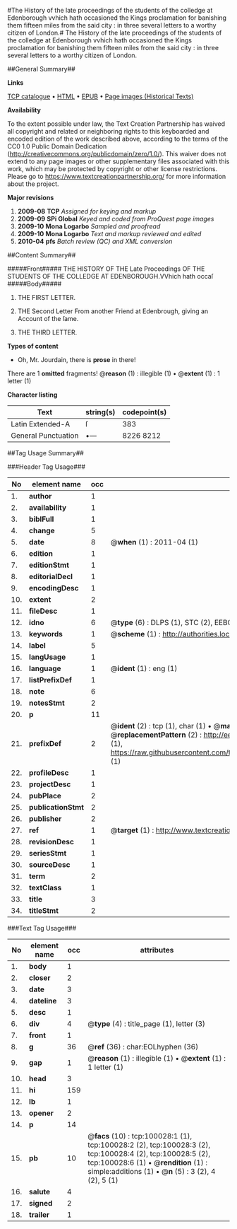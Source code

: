 #The History of the late proceedings of the students of the colledge at Edenborough vvhich hath occasioned the Kings proclamation for banishing them fifteen miles from the said city : in three several letters to a worthy citizen of London.#
The History of the late proceedings of the students of the colledge at Edenborough vvhich hath occasioned the Kings proclamation for banishing them fifteen miles from the said city : in three several letters to a worthy citizen of London.

##General Summary##

**Links**

[TCP catalogue](http://www.ota.ox.ac.uk/tcp/)  • 
[HTML](http://tei.it.ox.ac.uk/tcp/Texts-HTML/free/A49/A49563.html)  • 
[EPUB](http://tei.it.ox.ac.uk/tcp/Texts-EPUB/free/A49/A49563.epub) • 
[Page images (Historical Texts)](https://historicaltexts.jisc.ac.uk/eebo-13534417e)

**Availability**

To the extent possible under law, the Text Creation Partnership has waived all copyright and related or neighboring rights to this keyboarded and encoded edition of the work described above, according to the terms of the CC0 1.0 Public Domain Dedication (http://creativecommons.org/publicdomain/zero/1.0/). This waiver does not extend to any page images or other supplementary files associated with this work, which may be protected by copyright or other license restrictions. Please go to https://www.textcreationpartnership.org/ for more information about the project.

**Major revisions**

1. __2009-08__ __TCP__ *Assigned for keying and markup*
1. __2009-09__ __SPi Global__ *Keyed and coded from ProQuest page images*
1. __2009-10__ __Mona Logarbo__ *Sampled and proofread*
1. __2009-10__ __Mona Logarbo__ *Text and markup reviewed and edited*
1. __2010-04__ __pfs__ *Batch review (QC) and XML conversion*

##Content Summary##

#####Front#####
THE HISTORY OF THE Late Proceedings OF THE STUDENTS OF THE COLLEDGE AT EDENBOROUGH.VVhich hath occaſ
#####Body#####

1. THE FIRST LETTER.

1. THE Second Letter From another Friend at Edenbrough, giving an Account of the ſame.

1. THE THIRD LETTER.

**Types of content**

  * Oh, Mr. Jourdain, there is **prose** in there!

There are 1 **omitted** fragments! 
 @__reason__ (1) : illegible (1)  •  @__extent__ (1) : 1 letter (1)

**Character listing**


|Text|string(s)|codepoint(s)|
|---|---|---|
|Latin Extended-A|ſ|383|
|General Punctuation|•—|8226 8212|

##Tag Usage Summary##

###Header Tag Usage###

|No|element name|occ|attributes|
|---|---|---|---|
|1.|__author__|1||
|2.|__availability__|1||
|3.|__biblFull__|1||
|4.|__change__|5||
|5.|__date__|8| @__when__ (1) : 2011-04 (1)|
|6.|__edition__|1||
|7.|__editionStmt__|1||
|8.|__editorialDecl__|1||
|9.|__encodingDesc__|1||
|10.|__extent__|2||
|11.|__fileDesc__|1||
|12.|__idno__|6| @__type__ (6) : DLPS (1), STC (2), EEBO-CITATION (1), OCLC (1), VID (1)|
|13.|__keywords__|1| @__scheme__ (1) : http://authorities.loc.gov/ (1)|
|14.|__label__|5||
|15.|__langUsage__|1||
|16.|__language__|1| @__ident__ (1) : eng (1)|
|17.|__listPrefixDef__|1||
|18.|__note__|6||
|19.|__notesStmt__|2||
|20.|__p__|11||
|21.|__prefixDef__|2| @__ident__ (2) : tcp (1), char (1)  •  @__matchPattern__ (2) : ([0-9\-]+):([0-9IVX]+) (1), (.+) (1)  •  @__replacementPattern__ (2) : http://eebo.chadwyck.com/downloadtiff?vid=$1&page=$2 (1), https://raw.githubusercontent.com/textcreationpartnership/Texts/master/tcpchars.xml#$1 (1)|
|22.|__profileDesc__|1||
|23.|__projectDesc__|1||
|24.|__pubPlace__|2||
|25.|__publicationStmt__|2||
|26.|__publisher__|2||
|27.|__ref__|1| @__target__ (1) : http://www.textcreationpartnership.org/docs/. (1)|
|28.|__revisionDesc__|1||
|29.|__seriesStmt__|1||
|30.|__sourceDesc__|1||
|31.|__term__|2||
|32.|__textClass__|1||
|33.|__title__|3||
|34.|__titleStmt__|2||


###Text Tag Usage###

|No|element name|occ|attributes|
|---|---|---|---|
|1.|__body__|1||
|2.|__closer__|2||
|3.|__date__|3||
|4.|__dateline__|3||
|5.|__desc__|1||
|6.|__div__|4| @__type__ (4) : title_page (1), letter (3)|
|7.|__front__|1||
|8.|__g__|36| @__ref__ (36) : char:EOLhyphen (36)|
|9.|__gap__|1| @__reason__ (1) : illegible (1)  •  @__extent__ (1) : 1 letter (1)|
|10.|__head__|3||
|11.|__hi__|159||
|12.|__lb__|1||
|13.|__opener__|2||
|14.|__p__|14||
|15.|__pb__|10| @__facs__ (10) : tcp:100028:1 (1), tcp:100028:2 (2), tcp:100028:3 (2), tcp:100028:4 (2), tcp:100028:5 (2), tcp:100028:6 (1)  •  @__rendition__ (1) : simple:additions (1)  •  @__n__ (5) : 3 (2), 4 (2), 5 (1)|
|16.|__salute__|4||
|17.|__signed__|2||
|18.|__trailer__|1||
